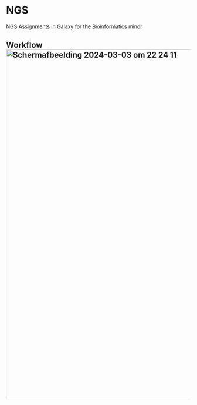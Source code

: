 # NGS
NGS Assignments in Galaxy for the Bioinformatics minor

## Workflow <img width="950" alt="Scherm­afbeelding 2024-03-03 om 22 24 11" src="https://github.com/MaxDubbeld/NGS-Workflow/assets/109160117/214e962d-43c7-4a7f-a9d0-6005b1ea18dc">
